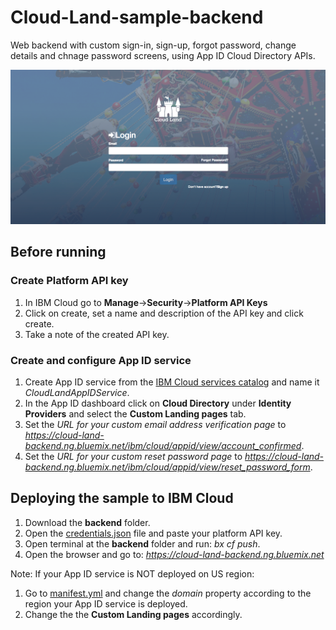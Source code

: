# Cloud-Land-sample-backend

Web backend with custom sign-in, sign-up, forgot password, change details and chnage password screens, using App ID Cloud Directory APIs.

![Cloud-Land-login-screen](/backend/public/images/cloud_land_login_screen.png)

## Before running 

### Create Platform API key

1. In IBM Cloud go to **Manage**->**Security**->**Platform API Keys**
2. Click on create, set a name and description of the API key and click create. 
3. Take a note of the created API key.

### Create and configure App ID service

1. Create App ID service from the [IBM Cloud services catalog](https://console.bluemix.net/catalog/services/app-id?taxonomyNavigation=apps) and name it _CloudLandAppIDService_.
2. In the App ID dashboard click on **Cloud Directory** under **Identity Providers** and select the **Custom Landing pages** tab. 
3. Set the _URL for your custom email address verification page_ to 
_https://cloud-land-backend.ng.bluemix.net/ibm/cloud/appid/view/account_confirmed_.
4. Set the _URL for your custom reset password page_ to 
_https://cloud-land-backend.ng.bluemix.net/ibm/cloud/appid/view/reset_password_form_.

## Deploying the sample to IBM Cloud

1. Download the **backend** folder.
2. Open the [credentials.json](/backend/credentials.json) file and paste your platform API key.
3. Open terminal at the **backend** folder and run: _bx cf push_.
4. Open the browser and go to: _https://cloud-land-backend.ng.bluemix.net_


Note:
If your App ID service is NOT deployed on US region: 
1. Go to [manifest.yml](/backend/manifest.yml) and change the _domain_ property according to the region your App ID service is deployed.
2. Change the the **Custom Landing pages** accordingly.
    
